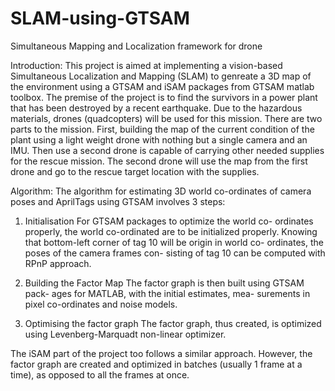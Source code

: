 # SLAM-using-GTSAM
Simultaneous Mapping and Localization framework for drone

Introduction:
This project is aimed at implementing a vision-based
Simultaneous Localization and Mapping (SLAM) to
genreate a 3D map of the environment using a GTSAM
and iSAM packages from GTSAM matlab toolbox. The
premise of the project is to find the survivors in a power
plant that has been destroyed by a recent earthquake.
Due to the hazardous materials, drones (quadcopters)
will be used for this mission. There are two parts to the
mission. First, building the map of the current condition
of the plant using a light weight drone with nothing but
a single camera and an IMU. Then use a second drone is
capable of carrying other needed supplies for the rescue
mission. The second drone will use the map from the
first drone and go to the rescue target location with the
supplies.

Algorithm: 
The algorithm for estimating 3D world co-ordinates
of camera poses and AprilTags using GTSAM involves
3 steps:
1) Initialisation
For GTSAM packages to optimize the world co-
ordinates properly, the world co-ordinated are to
be initialized properly. Knowing that bottom-left
corner of tag 10 will be origin in world co-
ordinates, the poses of the camera frames con-
sisting of tag 10 can be computed with RPnP
approach.

2) Building the Factor Map
The factor graph is then built using GTSAM pack-
ages for MATLAB, with the initial estimates, mea-
surements in pixel co-ordinates and noise models.

3) Optimising the factor graph
The factor graph, thus created, is optimized using
Levenberg-Marquadt non-linear optimizer.

The iSAM part of the project too follows a similar
approach. However, the factor graph are created and
optimized in batches (usually 1 frame at a time), as
opposed to all the frames at once.
